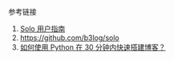 





参考链接

1. [Solo 用户指南             ](https://hacpai.com/article/1492881378588)
2. https://github.com/b3log/solo
3. [如何使用 Python 在 30 分钟内快速搭建博客？](https://baijiahao.baidu.com/s?id=1609101784527277835&wfr=spider&for=pc)

